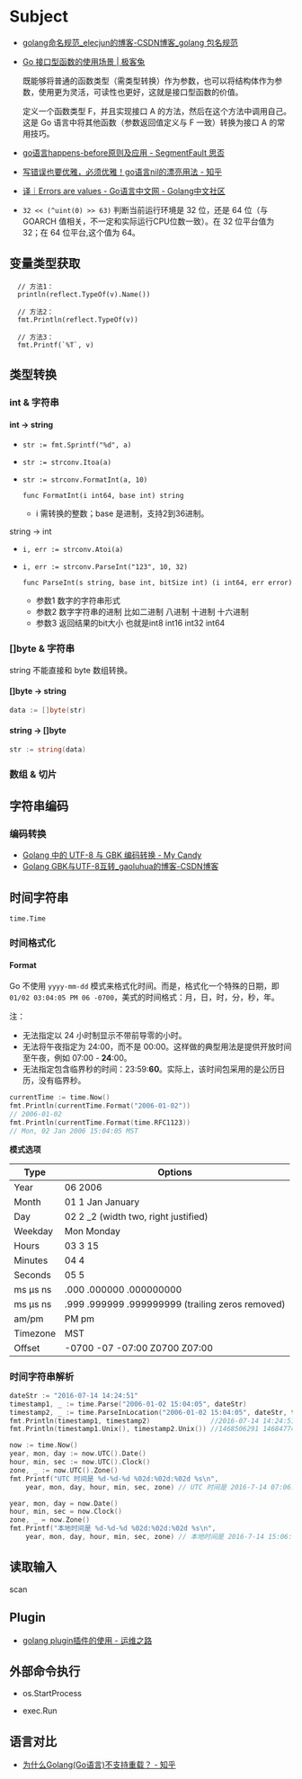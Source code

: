# Subject

- [golang命名规范_elecjun的博客-CSDN博客_golang 包名规范](https://blog.csdn.net/elecjun/article/details/81974777)

- [Go 接口型函数的使用场景 | 极客兔](https://geektutu.com/post/7days-golang-q1.html)

  既能够将普通的函数类型（需类型转换）作为参数，也可以将结构体作为参数，使用更为灵活，可读性也更好，这就是接口型函数的价值。

  定义一个函数类型 F，并且实现接口 A 的方法，然后在这个方法中调用自己。这是 Go 语言中将其他函数（参数返回值定义与 F 一致）转换为接口 A 的常用技巧。
  
- [go语言happens-before原则及应用 - SegmentFault 思否](https://segmentfault.com/a/1190000039729417)

- [写错误也要优雅，必须优雅！go语言nil的漂亮用法 - 知乎](https://zhuanlan.zhihu.com/p/133840622)

- [译｜Errors are values  - Go语言中文网 - Golang中文社区](https://studygolang.com/articles/22900)

- `32 << (^uint(0) >> 63)` 判断当前运行环境是 32 位，还是 64 位（与 GOARCH 值相关，不一定和实际运行CPU位数一致）。在 32 位平台值为 32；在 64 位平台,这个值为 64。

## 变量类型获取

```
  // 方法1：
  println(reflect.TypeOf(v).Name())
  
  // 方法2：
  fmt.Println(reflect.TypeOf(v))

  // 方法3：
  fmt.Printf(`%T`, v)
```

## 类型转换

### int & 字符串

#### int -> string

- `str := fmt.Sprintf("%d", a)`

- `str := strconv.Itoa(a)`

- `str := strconv.FormatInt(a, 10)`

  `func FormatInt(i int64, base int) string`

  - i 需转换的整数；base 是进制，支持2到36进制。

string -> int

- `i, err := strconv.Atoi(a)`

- `i, err := strconv.ParseInt("123", 10, 32)`

  `func ParseInt(s string, base int, bitSize int) (i int64, err error)`

  - 参数1 数字的字符串形式
  - 参数2 数字字符串的进制 比如二进制 八进制 十进制 十六进制
  - 参数3 返回结果的bit大小 也就是int8 int16 int32 int64

### []byte & 字符串

string 不能直接和 byte 数组转换。

#### []byte -> string

```go
data := []byte(str)
```

#### string -> []byte

```go
str := string(data)
```

### 数组 & 切片

## 字符串编码

### 编码转换

- [Golang 中的 UTF-8 与 GBK 编码转换 - My Candy](http://mengqi.info/html/2015/201507071345-using-golang-to-convert-text-between-gbk-and-utf-8.html)
- [Golang GBK与UTF-8互转_gaoluhua的博客-CSDN博客](https://blog.csdn.net/gaoluhua/article/details/109128253)

## 时间字符串

`time.Time`

### 时间格式化

#### Format

Go 不使用 `yyyy-mm-dd` 模式来格式化时间。而是，格式化一个特殊的日期，即 `01/02 03:04:05 PM 06 -0700`，美式的时间格式：月，日，时，分，秒，年。

注：

- 无法指定以 24 小时制显示不带前导零的小时。
- 无法将午夜指定为 24:00，而不是 00:00。这样做的典型用法是提供开放时间至午夜，例如 07:00 - **24**:00。
- 无法指定包含临界秒的时间：23:59:**60**。实际上，该时间包采用的是公历日历，没有临界秒。

```go
currentTime := time.Now()
fmt.Println(currentTime.Format("2006-01-02"))
// 2006-01-02
fmt.Println(currentTime.Format(time.RFC1123))
// Mon, 02 Jan 2006 15:04:05 MST
```

**模式选项**

| Type     | Options                                                 |
| -------- | ------------------------------------------------------- |
| Year     | 06   2006                                               |
| Month    | 01   1   Jan   January                                  |
| Day      | 02   2   _2     (width two, right justified)            |
| Weekday  | Mon   Monday                                            |
| Hours    | 03   3   15                                             |
| Minutes  | 04   4                                                  |
| Seconds  | 05   5                                                  |
| ms μs ns | .000   .000000   .000000000                             |
| ms μs ns | .999   .999999   .999999999    (trailing zeros removed) |
| am/pm    | PM   pm                                                 |
| Timezone | MST                                                     |
| Offset   | -0700   -07   -07:00   Z0700   Z07:00                   |

### 时间字符串解析

```go
dateStr := "2016-07-14 14:24:51" 
timestamp1, _ := time.Parse("2006-01-02 15:04:05", dateStr)
timestamp2, _ := time.ParseInLocation("2006-01-02 15:04:05", dateStr, time.Local)
fmt.Println(timestamp1, timestamp2)               //2016-07-14 14:24:51 +0000 UTC 2016-07-14 14:24:51 +0800 CST 
fmt.Println(timestamp1.Unix(), timestamp2.Unix()) //1468506291 1468477491 

now := time.Now()                
year, mon, day := now.UTC().Date()
hour, min, sec := now.UTC().Clock()
zone, _ := now.UTC().Zone()     
fmt.Printf("UTC 时间是 %d-%d-%d %02d:%02d:%02d %s\n",
    year, mon, day, hour, min, sec, zone) // UTC 时间是 2016-7-14 07:06:46 UTC

year, mon, day = now.Date()
hour, min, sec = now.Clock()
zone, _ = now.Zone()
fmt.Printf("本地时间是 %d-%d-%d %02d:%02d:%02d %s\n",
    year, mon, day, hour, min, sec, zone) // 本地时间是 2016-7-14 15:06:46 CST
```

## 读取输入

scan

## Plugin

- [golang plugin插件的使用 - 运维之路](http://www.361way.com/go-plugin/5925.html)

## 外部命令执行

- os.StartProcess

- exec.Run

## 语言对比

- [为什么Golang(Go语言)不支持重载？ - 知乎](https://www.zhihu.com/question/40661108)